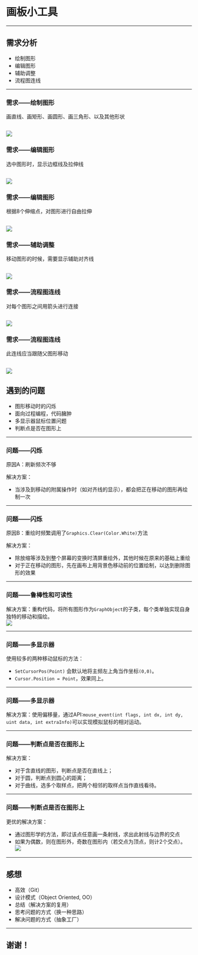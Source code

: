 # 画板小工具
---
## 需求分析

- 绘制图形
- 编辑图形
- 辅助调整
- 流程图连线

---
### 需求——绘制图形
  
画直线、画矩形、画圆形、画三角形、以及其他形状  
  
![](https://github.com/triumphalLiu/Slides/raw/master/slides/cvte/screenshot/1.png)<!-- .element height="50%" width="100%" -->
---
### 需求——编辑图形  
  
选中图形时，显示边框线及拉伸线  
  
![](https://github.com/triumphalLiu/Slides/raw/master/slides/cvte/screenshot/2.png)<!-- .element height="50%" width="100%" -->
---
### 需求——编辑图形  
  
根据8个伸缩点，对图形进行自由拉伸  
  
![](https://github.com/triumphalLiu/Slides/raw/master/slides/cvte/screenshot/3.png)<!-- .element height="50%" width="100%" -->
---
### 需求——辅助调整
  
移动图形的时候，需要显示辅助对齐线   
  
![](https://github.com/triumphalLiu/Slides/raw/master/slides/cvte/screenshot/4.png)<!-- .element height="50%" width="100%" -->
---
### 需求——流程图连线
  
对每个图形之间用箭头进行连接   
   
![](https://github.com/triumphalLiu/Slides/raw/master/slides/cvte/screenshot/5.png)<!-- .element height="50%" width="100%" -->
---
### 需求——流程图连线
  
此连线应当跟随父图形移动  
  
![](https://github.com/triumphalLiu/Slides/raw/master/slides/cvte/screenshot/6.png)<!-- .element height="30%" width="100%" -->
---
  
## 遇到的问题  
  
- 图形移动时的闪烁
- 面向过程编程，代码臃肿
- 多显示器鼠标位置问题
- 判断点是否在图形上
  
---
  
### 问题——闪烁
  
原因A：刷新频次不够  
  
解决方案：  
- 当涉及到移动的附属操作时（如对齐线的显示），都会把正在移动的图形再绘制一次

---
  
### 问题——闪烁  
  
原因B：重绘时频繁调用了```Graphics.Clear(Color.White)```方法  
  
解决方案：  
- 除放缩等涉及到整个屏幕的变换时清屏重绘外，其他时候在原来的基础上重绘
- 对于正在移动的图形，先在画布上用背景色移动前的位置绘制，以达到删除图形的效果

---
### 问题——鲁棒性和可读性
  
解决方案：重构代码，将所有图形作为`GraphObject`的子类，每个类单独实现自身独特的移动和描绘。  
![](https://github.com/triumphalLiu/Slides/raw/master/slides/cvte/screenshot/7.jpg)<!-- .element height="50%" width="100%" -->

---

### 问题——多显示器  

使用较多的两种移动鼠标的方法：  
- ``` SetCursorPos(Point) ``` 会默认地将主频左上角当作坐标`(0,0)`。  
- ``` Cursor.Position = Point ```，效果同上。   
  
---

### 问题——多显示器  

解决方案：使用偏移量，通过API:``` mouse_event(int flags, int dx, int dy, uint data, int extraInfo) ```可以实现模拟鼠标的相对运动。  
  
---

### 问题——判断点是否在图形上  
  
解决方案：  
- 对于含直线的图形，判断点是否在直线上；  
- 对于圆，判断点到圆心的距离；
- 对于曲线，选多个取样点，把两个相邻的取样点当作直线看待。  
  
---

### 问题——判断点是否在图形上  
  
更优的解决方案：  
- 通过图形学的方法，即过该点任意画一条射线，求出此射线与边界的交点
- 如果为偶数，则在图形外，奇数在图形内（若交点为顶点，则计2个交点）。  
![](https://github.com/triumphalLiu/Slides/raw/master/slides/cvte/screenshot/8.png)<!-- .element height="50%" width="100%" -->


---

## 感想
  
- 高效（Git）
- 设计模式（Object Oriented, OO）
- 总结（解决方案的复用）
- 思考问题的方式（换一种思路）
- 解决问题的方式（抽象工厂）

--- 
  
## 谢谢！
